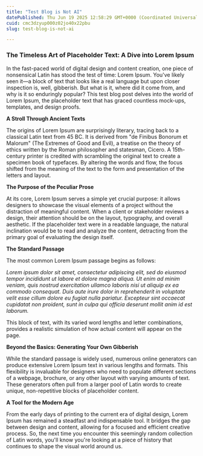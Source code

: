 ```yaml
---
title: "Test Blog is Not AI"
datePublished: Thu Jun 19 2025 12:58:29 GMT+0000 (Coordinated Universal Time)
cuid: cmc3dzyup000z02jo40x22pbu
slug: test-blog-is-not-ai

---
```


### The Timeless Art of Placeholder Text: A Dive into Lorem Ipsum

In the fast-paced world of digital design and content creation, one piece of nonsensical Latin has stood the test of time: Lorem Ipsum. You've likely seen it—a block of text that looks like a real language but upon closer inspection is, well, gibberish. But what is it, where did it come from, and why is it so enduringly popular? This test blog post delves into the world of Lorem Ipsum, the placeholder text that has graced countless mock-ups, templates, and design proofs.

**A Stroll Through Ancient Texts**

The origins of Lorem Ipsum are surprisingly literary, tracing back to a classical Latin text from 45 BC. It is derived from "de Finibus Bonorum et Malorum" (The Extremes of Good and Evil), a treatise on the theory of ethics written by the Roman philosopher and statesman, Cicero. A 15th-century printer is credited with scrambling the original text to create a specimen book of typefaces. By altering the words and flow, the focus shifted from the meaning of the text to the form and presentation of the letters and layout.

**The Purpose of the Peculiar Prose**

At its core, Lorem Ipsum serves a simple yet crucial purpose: it allows designers to showcase the visual elements of a project without the distraction of meaningful content. When a client or stakeholder reviews a design, their attention should be on the layout, typography, and overall aesthetic. If the placeholder text were in a readable language, the natural inclination would be to read and analyze the content, detracting from the primary goal of evaluating the design itself.

**The Standard Passage**

The most common Lorem Ipsum passage begins as follows:

*Lorem ipsum dolor sit amet, consectetur adipiscing elit, sed do eiusmod tempor incididunt ut labore et dolore magna aliqua. Ut enim ad minim veniam, quis nostrud exercitation ullamco laboris nisi ut aliquip ex ea commodo consequat. Duis aute irure dolor in reprehenderit in voluptate velit esse cillum dolore eu fugiat nulla pariatur. Excepteur sint occaecat cupidatat non proident, sunt in culpa qui officia deserunt mollit anim id est laborum.*

This block of text, with its varied word lengths and letter combinations, provides a realistic simulation of how actual content will appear on the page.

**Beyond the Basics: Generating Your Own Gibberish**

While the standard passage is widely used, numerous online generators can produce extensive Lorem Ipsum text in various lengths and formats. This flexibility is invaluable for designers who need to populate different sections of a webpage, brochure, or any other layout with varying amounts of text. These generators often pull from a larger pool of Latin words to create unique, non-repetitive blocks of placeholder content.

**A Tool for the Modern Age**

From the early days of printing to the current era of digital design, Lorem Ipsum has remained a steadfast and indispensable tool. It bridges the gap between design and content, allowing for a focused and efficient creative process. So, the next time you encounter this seemingly random collection of Latin words, you'll know you're looking at a piece of history that continues to shape the visual world around us.